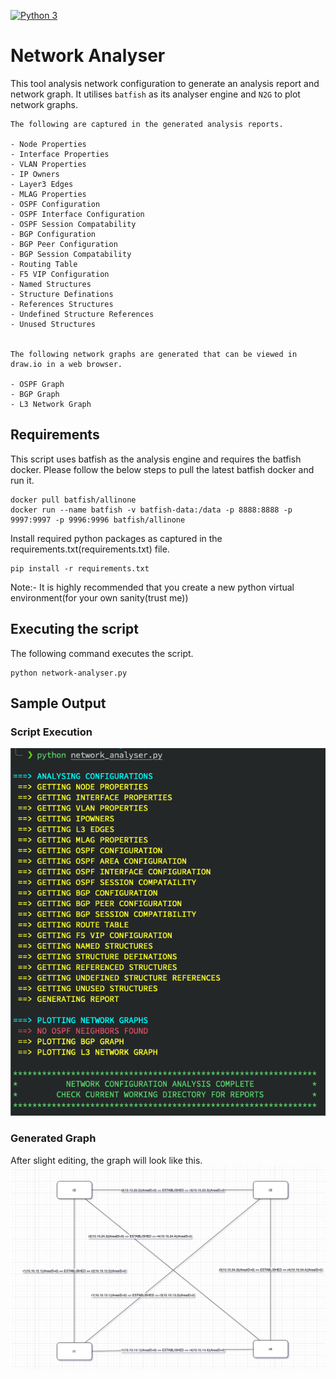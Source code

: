 [![Python 3](https://img.shields.io/badge/python-3.6%20%7C%203.7%20%7C%203.8-blue)](https://www.python.org/downloads/)

# Network Analyser
This tool analysis network configuration to generate an analysis report and network graph.
It utilises `batfish` as its analyser engine and `N2G` to plot network graphs.

```
The following are captured in the generated analysis reports.

- Node Properties
- Interface Properties
- VLAN Properties
- IP Owners
- Layer3 Edges
- MLAG Properties
- OSPF Configuration
- OSPF Interface Configuration
- OSPF Session Compatability
- BGP Configuration
- BGP Peer Configuration
- BGP Session Compatability
- Routing Table
- F5 VIP Configuration
- Named Structures
- Structure Definations
- References Structures
- Undefined Structure References
- Unused Structures


The following network graphs are generated that can be viewed in draw.io in a web browser.

- OSPF Graph
- BGP Graph
- L3 Network Graph
```

## Requirements
This script uses batfish as the analysis engine and requires the batfish docker.
Please follow the below steps to pull the latest batfish docker and run it.

```
docker pull batfish/allinone
docker run --name batfish -v batfish-data:/data -p 8888:8888 -p 9997:9997 -p 9996:9996 batfish/allinone
```

Install required python packages as captured in the requirements.txt(requirements.txt) file.
```
pip install -r requirements.txt
```
Note:- It is highly recommended that you create a new python virtual environment(for your own sanity(trust me)) 

## Executing the script
The following command executes the script.
```
python network-analyser.py
```

## Sample Output

### Script Execution
![alt text](images/script_execution.png)

### Generated Graph
After slight editing, the graph will look like this.
![alt text](images/generated_graph.png)